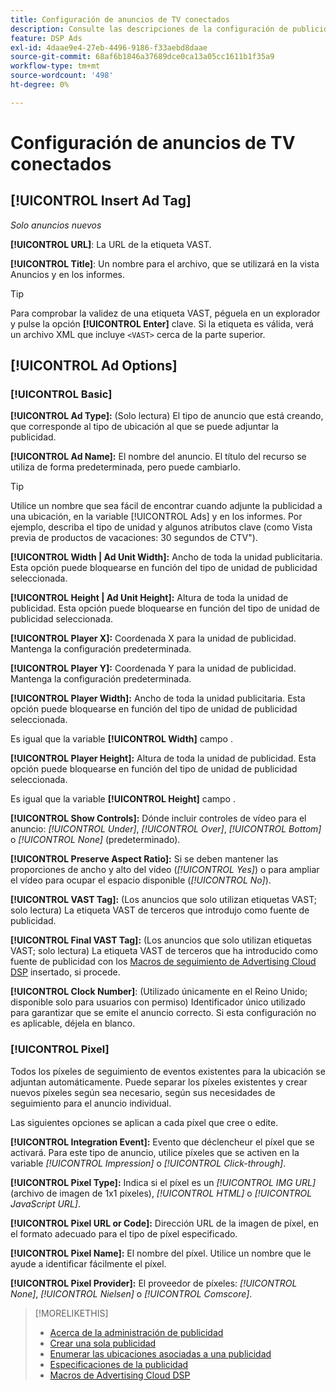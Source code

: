 ```yaml
---
title: Configuración de anuncios de TV conectados
description: Consulte las descripciones de la configuración de publicidad disponible para los anuncios de TV conectados.
feature: DSP Ads
exl-id: 4daae9e4-27eb-4496-9186-f33aebd8daae
source-git-commit: 68af6b1846a37689dce0ca13a05cc1611b1f35a9
workflow-type: tm+mt
source-wordcount: '498'
ht-degree: 0%

---
```


# Configuración de anuncios de TV conectados

## [!UICONTROL Insert Ad Tag]

*Solo anuncios nuevos*

**[!UICONTROL URL]**: La URL de la etiqueta VAST.

**[!UICONTROL Title]**: Un nombre para el archivo, que se utilizará en la vista Anuncios y en los informes.

>[!TIP]
>
> Para comprobar la validez de una etiqueta VAST, péguela en un explorador y pulse la opción **[!UICONTROL Enter]** clave. Si la etiqueta es válida, verá un archivo XML que incluye `<VAST>` cerca de la parte superior.

## [!UICONTROL Ad Options]

### [!UICONTROL Basic]

**[!UICONTROL Ad Type]:** (Solo lectura) El tipo de anuncio que está creando, que corresponde al tipo de ubicación al que se puede adjuntar la publicidad.

**[!UICONTROL Ad Name]:** El nombre del anuncio. El título del recurso se utiliza de forma predeterminada, pero puede cambiarlo.

>[!TIP]
>
> Utilice un nombre que sea fácil de encontrar cuando adjunte la publicidad a una ubicación, en la variable [!UICONTROL Ads] y en los informes. Por ejemplo, describa el tipo de unidad y algunos atributos clave (como Vista previa de productos de vacaciones: 30 segundos de CTV&quot;).

**[!UICONTROL Width | Ad Unit Width]:** Ancho de toda la unidad publicitaria. Esta opción puede bloquearse en función del tipo de unidad de publicidad seleccionada.

**[!UICONTROL Height | Ad Unit Height]:** Altura de toda la unidad de publicidad. Esta opción puede bloquearse en función del tipo de unidad de publicidad seleccionada.

**[!UICONTROL Player X]:** Coordenada X para la unidad de publicidad. Mantenga la configuración predeterminada.

**[!UICONTROL Player Y]:** Coordenada Y para la unidad de publicidad. Mantenga la configuración predeterminada.

**[!UICONTROL Player Width]:** Ancho de toda la unidad publicitaria. Esta opción puede bloquearse en función del tipo de unidad de publicidad seleccionada.

Es igual que la variable **[!UICONTROL Width]** campo .

**[!UICONTROL Player Height]:** Altura de toda la unidad de publicidad. Esta opción puede bloquearse en función del tipo de unidad de publicidad seleccionada.

Es igual que la variable **[!UICONTROL Height]** campo .

**[!UICONTROL Show Controls]:** Dónde incluir controles de vídeo para el anuncio: *[!UICONTROL Under]*, *[!UICONTROL Over]*, *[!UICONTROL Bottom]* o *[!UICONTROL None]* (predeterminado).

**[!UICONTROL Preserve Aspect Ratio]:** Si se deben mantener las proporciones de ancho y alto del vídeo (*[!UICONTROL Yes]*) o para ampliar el vídeo para ocupar el espacio disponible (*[!UICONTROL No]*).

**[!UICONTROL VAST Tag]:** (Los anuncios que solo utilizan etiquetas VAST; solo lectura) La etiqueta VAST de terceros que introdujo como fuente de publicidad.

**[!UICONTROL Final VAST Tag]:** (Los anuncios que solo utilizan etiquetas VAST; solo lectura) La etiqueta VAST de terceros que ha introducido como fuente de publicidad con los [Macros de seguimiento de Advertising Cloud DSP](/help/dsp/campaign-management/macros.md) insertado, si procede.

**[!UICONTROL Clock Number]**: (Utilizado únicamente en el Reino Unido; disponible solo para usuarios con permiso) Identificador único utilizado para garantizar que se emite el anuncio correcto. Si esta configuración no es aplicable, déjela en blanco.

### [!UICONTROL Pixel]

Todos los píxeles de seguimiento de eventos existentes para la ubicación se adjuntan automáticamente. Puede separar los píxeles existentes y crear nuevos píxeles según sea necesario, según sus necesidades de seguimiento para el anuncio individual.

Las siguientes opciones se aplican a cada píxel que cree o edite.

**[!UICONTROL Integration Event]:** Evento que déclencheur el píxel que se activará. Para este tipo de anuncio, utilice píxeles que se activen en la variable *[!UICONTROL Impression]* o *[!UICONTROL Click-through]*.

**[!UICONTROL Pixel Type]:** Indica si el píxel es un *[!UICONTROL IMG URL]* (archivo de imagen de 1x1 píxeles), *[!UICONTROL HTML]* o *[!UICONTROL JavaScript URL]*.

**[!UICONTROL Pixel URL or Code]:** Dirección URL de la imagen de píxel, en el formato adecuado para el tipo de píxel especificado.

**[!UICONTROL Pixel Name]:** El nombre del píxel. Utilice un nombre que le ayude a identificar fácilmente el píxel.

**[!UICONTROL Pixel Provider]:** El proveedor de píxeles: *[!UICONTROL None]*, *[!UICONTROL Nielsen]* o *[!UICONTROL Comscore]*.

>[!MORELIKETHIS]
>
>* [Acerca de la administración de publicidad](ad-about.md)
>* [Crear una sola publicidad](ad-create.md)
>* [Enumerar las ubicaciones asociadas a una publicidad](/help/dsp/campaign-management/ads/ad-list-placements.md)
>* [Especificaciones de la publicidad](/help/dsp/assets/ad-specs.pdf)
>* [Macros de Advertising Cloud DSP](/help/dsp/campaign-management/macros.md)


